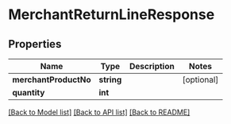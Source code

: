 # MerchantReturnLineResponse

## Properties
Name | Type | Description | Notes
------------ | ------------- | ------------- | -------------
**merchantProductNo** | **string** |  | [optional] 
**quantity** | **int** |  | 

[[Back to Model list]](../README.md#documentation-for-models) [[Back to API list]](../README.md#documentation-for-api-endpoints) [[Back to README]](../README.md)


